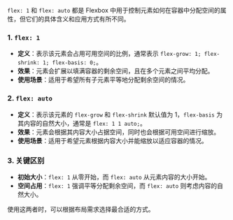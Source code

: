 `flex: 1` 和 `flex: auto` 都是 Flexbox 中用于控制元素如何在容器中分配空间的属性，但它们的具体含义和应用方式有所不同。

### 1. `flex: 1`

- **定义**：表示该元素会占用可用空间的比例，通常表示 `flex-grow: 1; flex-shrink: 1; flex-basis: 0;`。
- **效果**：元素会扩展以填满容器的剩余空间，且在多个元素之间平均分配。
- **使用场景**：适用于希望所有子元素平等地分配剩余空间的情况。

### 2. `flex: auto`

- **定义**：表示该元素的 `flex-grow` 和 `flex-shrink` 默认值为 1，`flex-basis` 为其内容的自然大小，通常是 `flex: 1 1 auto;`。
- **效果**：元素会根据其内容大小占据空间，同时也会根据可用空间进行缩放。
- **使用场景**：适用于希望元素根据内容大小并能缩放以适应容器的情况。

### 3. 关键区别

- **初始大小**：`flex: 1` 从零开始，而 `flex: auto` 从元素内容的大小开始。
- **空间占用**：`flex: 1` 强调平等分配剩余空间，而 `flex: auto` 则考虑内容的自然大小。

使用这两者时，可以根据布局需求选择最合适的方式。